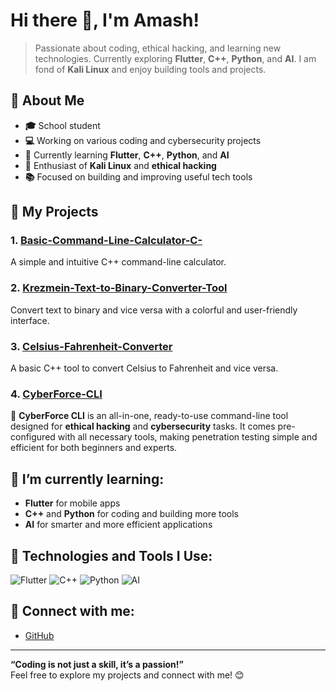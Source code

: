 # Hi there 👋, I'm **Amash**!  
> Passionate about coding, ethical hacking, and learning new technologies. Currently exploring **Flutter**, **C++**, **Python**, and **AI**. I am fond of **Kali Linux** and enjoy building tools and projects.

## 🚀 About Me
- **🎓** School student  
- **💻** Working on various coding and cybersecurity projects  
- **🌱** Currently learning **Flutter**, **C++**, **Python**, and **AI**  
- **🔧** Enthusiast of **Kali Linux** and **ethical hacking**  
- **📚** Focused on building and improving useful tech tools

## 🔧 My Projects

### 1. [**Basic-Command-Line-Calculator-C-**](https://github.com/AmashOnBlitz/Basic-Command-Line-Calculator-C-)
A simple and intuitive C++ command-line calculator.

### 2. [**Krezmein-Text-to-Binary-Converter-Tool**](https://github.com/AmashOnBlitz/Krezmein-Text-to-Binary-Converter-Tool)
Convert text to binary and vice versa with a colorful and user-friendly interface.

### 3. [**Celsius-Fahrenheit-Converter**](https://github.com/AmashOnBlitz/Celsius-Fahrenheit-Converter)
A basic C++ tool to convert Celsius to Fahrenheit and vice versa.

### 4. [**CyberForce-CLI**](https://github.com/AmashOnBlitz/CyberForce-CLI)
🚀 **CyberForce CLI** is an all-in-one, ready-to-use command-line tool designed for **ethical hacking** and **cybersecurity** tasks. It comes pre-configured with all necessary tools, making penetration testing simple and efficient for both beginners and experts.

## 🌱 I’m currently learning:
- **Flutter** for mobile apps
- **C++** and **Python** for coding and building more tools
- **AI** for smarter and more efficient applications

## 🔧 Technologies and Tools I Use:
![Flutter](https://img.shields.io/badge/Flutter-02569B?style=flat&logo=flutter&logoColor=white)
![C++](https://img.shields.io/badge/C%2B%2B-00599C?style=flat&logo=c%2B%2B&logoColor=white)
![Python](https://img.shields.io/badge/Python-3776AB?style=flat&logo=python&logoColor=white)
![AI](https://img.shields.io/badge/AI-FF6F61?style=flat&logo=artificial-intelligence&logoColor=white)

## 🔗 Connect with me:
- [GitHub](https://github.com/AmashOnBlitz)

---

**“Coding is not just a skill, it’s a passion!”**  
Feel free to explore my projects and connect with me! 😊
